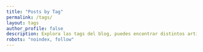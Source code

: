 ```yaml
---
title: "Posts by Tag"
permalink: /tags/
layout: tags
author_profile: false
description: Explora las tags del blog, puedes encontrar distintos artículos en los temas y tecnologías que más te gusten.
robots: "noindex, follow"
---
```

